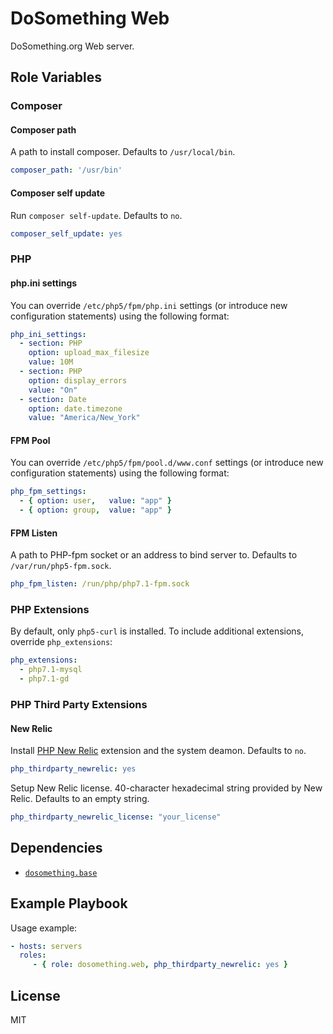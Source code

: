 DoSomething Web
=========

DoSomething.org Web server.

Role Variables
--------------
### Composer
#### Composer path
A path to install composer.
Defaults to `/usr/local/bin`.

```yml
composer_path: '/usr/bin'
```

#### Composer self update

Run `composer self-update`.
Defaults to `no`.

```yml
composer_self_update: yes
```

### PHP
#### php.ini settings

You can override `/etc/php5/fpm/php.ini` settings
(or introduce new configuration statements) using the following format:

```yml
php_ini_settings:
  - section: PHP
    option: upload_max_filesize
    value: 10M
  - section: PHP
    option: display_errors
    value: "On"
  - section: Date
    option: date.timezone
    value: "America/New_York"
```

#### FPM Pool

You can override `/etc/php5/fpm/pool.d/www.conf` settings
(or introduce new configuration statements) using the following format:

```yml
php_fpm_settings:
  - { option: user,   value: "app" }
  - { option: group,  value: "app" }
```

#### FPM Listen
A path to PHP-fpm socket or an address to bind server to.
Defaults to `/var/run/php5-fpm.sock`.

```yml
php_fpm_listen: /run/php/php7.1-fpm.sock
```

### PHP Extensions
By default, only `php5-curl` is installed. To include additional extensions,
override `php_extensions`:

```yml
php_extensions:
  - php7.1-mysql
  - php7.1-gd
```

### PHP Third Party Extensions
#### New Relic
Install [PHP New Relic](https://docs.newrelic.com/docs/agents/php-agent/getting-started/new-relic-php)
extension and the system deamon.
Defaults to `no`.

```yml
php_thirdparty_newrelic: yes
```

Setup New Relic license.
40-character hexadecimal string provided by New Relic.
Defaults to an empty string.

```yml
php_thirdparty_newrelic_license: "your_license"
```

Dependencies
------------

- [`dosomething.base`](https://github.com/DoSomething/ansible-base)

Example Playbook
----------------

Usage example:

```yml
- hosts: servers
  roles:
     - { role: dosomething.web, php_thirdparty_newrelic: yes }
```

License
-------

MIT
